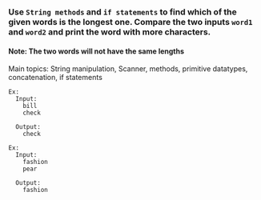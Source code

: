 ### Use `String methods` and `if statements` to find which of the given words is the longest one. Compare the two inputs `word1` and `word2` and print the word with more characters.

#### Note: The two words will not have the same lengths

Main topics: String manipulation, Scanner, methods, primitive datatypes, concatenation, if statements

```
Ex:
  Input:
    bill
    check

  Output:
    check
```
```
Ex:
  Input:
    fashion
    pear

  Output:
    fashion
```
